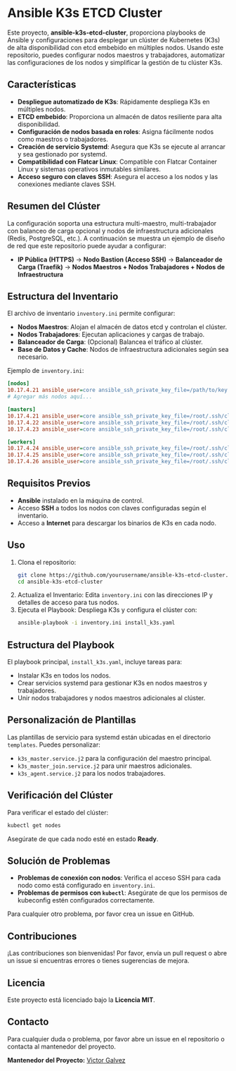 # Ansible K3s ETCD Cluster

Este proyecto, **ansible-k3s-etcd-cluster**, proporciona playbooks de Ansible y configuraciones para desplegar un clúster de Kubernetes (K3s) de alta disponibilidad con etcd embebido en múltiples nodos. Usando este repositorio, puedes configurar nodos maestros y trabajadores, automatizar las configuraciones de los nodos y simplificar la gestión de tu clúster K3s.

## Características
- **Despliegue automatizado de K3s**: Rápidamente despliega K3s en múltiples nodos.
- **ETCD embebido**: Proporciona un almacén de datos resiliente para alta disponibilidad.
- **Configuración de nodos basada en roles**: Asigna fácilmente nodos como maestros o trabajadores.
- **Creación de servicio Systemd**: Asegura que K3s se ejecute al arrancar y sea gestionado por systemd.
- **Compatibilidad con Flatcar Linux**: Compatible con Flatcar Container Linux y sistemas operativos inmutables similares.
- **Acceso seguro con claves SSH**: Asegura el acceso a los nodos y las conexiones mediante claves SSH.

## Resumen del Clúster

La configuración soporta una estructura multi-maestro, multi-trabajador con balanceo de carga opcional y nodos de infraestructura adicionales (Redis, PostgreSQL, etc.). A continuación se muestra un ejemplo de diseño de red que este repositorio puede ayudar a configurar:

- **IP Pública (HTTPS)** → **Nodo Bastion (Acceso SSH)** → **Balanceador de Carga (Traefik)** → **Nodos Maestros + Nodos Trabajadores + Nodos de Infraestructura**

## Estructura del Inventario

El archivo de inventario `inventory.ini` permite configurar:
- **Nodos Maestros**: Alojan el almacén de datos etcd y controlan el clúster.
- **Nodos Trabajadores**: Ejecutan aplicaciones y cargas de trabajo.
- **Balanceador de Carga**: (Opcional) Balancea el tráfico al clúster.
- **Base de Datos y Cache**: Nodos de infraestructura adicionales según sea necesario.

Ejemplo de `inventory.ini`:
```ini
[nodos]
10.17.4.21 ansible_user=core ansible_ssh_private_key_file=/path/to/key ansible_port=22
# Agregar más nodos aquí...

[masters]
10.17.4.21 ansible_user=core ansible_ssh_private_key_file=/root/.ssh/cluster_openshift/key_cluster_openshift/id_rsa_key_cluster_openshift ansible_port=22
10.17.4.22 ansible_user=core ansible_ssh_private_key_file=/root/.ssh/cluster_openshift/key_cluster_openshift/id_rsa_key_cluster_openshift ansible_port=22
10.17.4.23 ansible_user=core ansible_ssh_private_key_file=/root/.ssh/cluster_openshift/key_cluster_openshift/id_rsa_key_cluster_openshift ansible_port=22

[workers]
10.17.4.24 ansible_user=core ansible_ssh_private_key_file=/root/.ssh/cluster_openshift/key_cluster_openshift/id_rsa_key_cluster_openshift ansible_port=22
10.17.4.25 ansible_user=core ansible_ssh_private_key_file=/root/.ssh/cluster_openshift/key_cluster_openshift/id_rsa_key_cluster_openshift ansible_port=22
10.17.4.26 ansible_user=core ansible_ssh_private_key_file=/root/.ssh/cluster_openshift/key_cluster_openshift/id_rsa_key_cluster_openshift ansible_port=22
```

## Requisitos Previos
- **Ansible** instalado en la máquina de control.
- Acceso **SSH** a todos los nodos con claves configuradas según el inventario.
- Acceso a **Internet** para descargar los binarios de K3s en cada nodo.

## Uso
1. Clona el repositorio:
   ```bash
   git clone https://github.com/yourusername/ansible-k3s-etcd-cluster.git
   cd ansible-k3s-etcd-cluster
   ```
2. Actualiza el Inventario: Edita `inventory.ini` con las direcciones IP y detalles de acceso para tus nodos.
3. Ejecuta el Playbook: Despliega K3s y configura el clúster con:
   ```bash
   ansible-playbook -i inventory.ini install_k3s.yaml
   ```

## Estructura del Playbook
El playbook principal, `install_k3s.yaml`, incluye tareas para:
- Instalar K3s en todos los nodos.
- Crear servicios systemd para gestionar K3s en nodos maestros y trabajadores.
- Unir nodos trabajadores y nodos maestros adicionales al clúster.

## Personalización de Plantillas
Las plantillas de servicio para systemd están ubicadas en el directorio `templates`. Puedes personalizar:
- `k3s_master.service.j2` para la configuración del maestro principal.
- `k3s_master_join.service.j2` para unir maestros adicionales.
- `k3s_agent.service.j2` para los nodos trabajadores.

## Verificación del Clúster
Para verificar el estado del clúster:
```bash
kubectl get nodes
```
Asegúrate de que cada nodo esté en estado **Ready**.

## Solución de Problemas
- **Problemas de conexión con nodos**: Verifica el acceso SSH para cada nodo como está configurado en `inventory.ini`.
- **Problemas de permisos con `kubectl`**: Asegúrate de que los permisos de kubeconfig estén configurados correctamente.

Para cualquier otro problema, por favor crea un issue en GitHub.

## Contribuciones
¡Las contribuciones son bienvenidas! Por favor, envía un pull request o abre un issue si encuentras errores o tienes sugerencias de mejora.

## Licencia
Este proyecto está licenciado bajo la **Licencia MIT**.

## Contacto
Para cualquier duda o problema, por favor abre un issue en el repositorio o contacta al mantenedor del proyecto.

**Mantenedor del Proyecto:** [Victor Galvez](https://github.com/vhgalvez)

